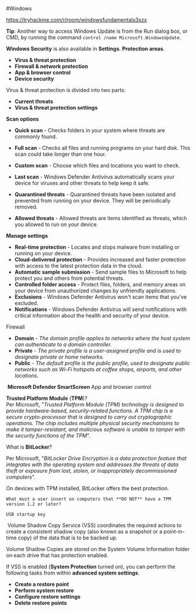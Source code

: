 #Windows 

https://tryhackme.com/r/room/windowsfundamentals3xzx


**Tip**: Another way to access Windows Update is from the Run dialog box, or CMD, by running the command `control /name Microsoft.WindowsUpdate`.

**Windows Security** is also available in **Settings**.
**Protection areas**.
- **Virus & threat protection**
- **Firewall & network protection**
- **App & browser control**
- **Device security**


Virus & threat protection is divided into two parts:  
- **Current threats**
- **Virus & threat protection settings**

**Scan options**
- **Quick scan** - Checks folders in your system where threats are commonly found.
- **Full scan** - Checks all files and running programs on your hard disk. This scan could take longer than one hour.
- **Custom scan** - Choose which files and locations you want to check.

- **Last scan** - Windows Defender Antivirus automatically scans your device for viruses and other threats to help keep it safe.
- **Quarantined threats** - Quarantined threats have been isolated and prevented from running on your device. They will be periodically removed.
- **Allowed threats** - Allowed threats are items identified as threats, which you allowed to run on your device.

**Manage settings** 
- **Real-time protection** - Locates and stops malware from installing or running on your device.
- **Cloud-delivered protection** - Provides increased and faster protection with access to the latest protection data in the cloud.
- **Automatic sample submission** - Send sample files to Microsoft to help protect you and others from potential threats. 
- **Controlled folder access** - Protect files, folders, and memory areas on your device from unauthorized changes by unfriendly applications.
- **Exclusions** - Windows Defender Antivirus won't scan items that you've excluded.
- **Notifications** - Windows Defender Antivirus will send notifications with critical information about the health and security of your device.

Firewall
- **Domain** - _The domain profile applies to networks where the host system can authenticate to a domain controller._ 
- **Private** - _The private profile is a user-assigned profile and is used to designate private or home networks._
- **Public** - _The default profile is the public profile, used to designate public networks such as Wi-Fi hotspots at coffee shops, airports, and other locations._

 **Microsoft Defender SmartScreen** App and browser control 

**Trusted Platform Module** (**TPM**)?  
Per Microsoft, "_Trusted Platform Module (TPM) technology is designed to provide hardware-based, security-related functions. A TPM chip is a secure crypto-processor that is designed to carry out cryptographic operations. The chip includes multiple physical security mechanisms to make it tamper-resistant, and malicious software is unable to tamper with the security functions of the TPM_".


What is **BitLocker**?

Per Microsoft, "_BitLocker Drive Encryption is a data protection feature that integrates with the operating system and addresses the threats of data theft or exposure from lost, stolen, or inappropriately decommissioned computers_".

On devices with TPM installed, BitLocker offers the best protection.

```
What must a user insert on computers that **DO NOT** have a TPM version 1.2 or later?

USB startup key
```


 Volume Shadow Copy Service (VSS) coordinates the required actions to create a consistent shadow copy (also known as a snapshot or a point-in-time copy) of the data that is to be backed up. 

Volume Shadow Copies are stored on the System Volume Information folder on each drive that has protection enabled.

If VSS is enabled (**System Protection** turned on), you can perform the following tasks from within **advanced system settings**. 
- **Create a restore point**
- **Perform system restore**
- **Configure restore settings**
- **Delete restore points**































